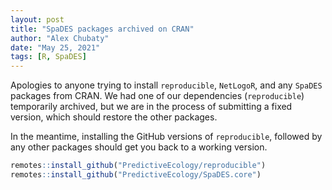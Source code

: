 ```yaml
---
layout: post
title: "SpaDES packages archived on CRAN"
author: "Alex Chubaty"
date: "May 25, 2021"
tags: [R, SpaDES]
---
```


Apologies to anyone trying to install `reproducible`, `NetLogoR`, and any `SpaDES` packages from CRAN.
We had one of our dependencies (`reproducible`) temporarily archived, but we are in the process of submitting a fixed version, which should restore the other packages.

In the meantime, installing the GitHub versions of `reproducible`, followed by any other packages should get you back to a working version.

```r
remotes::install_github("PredictiveEcology/reproducible")
remotes::install_github("PredictiveEcology/SpaDES.core")
```
